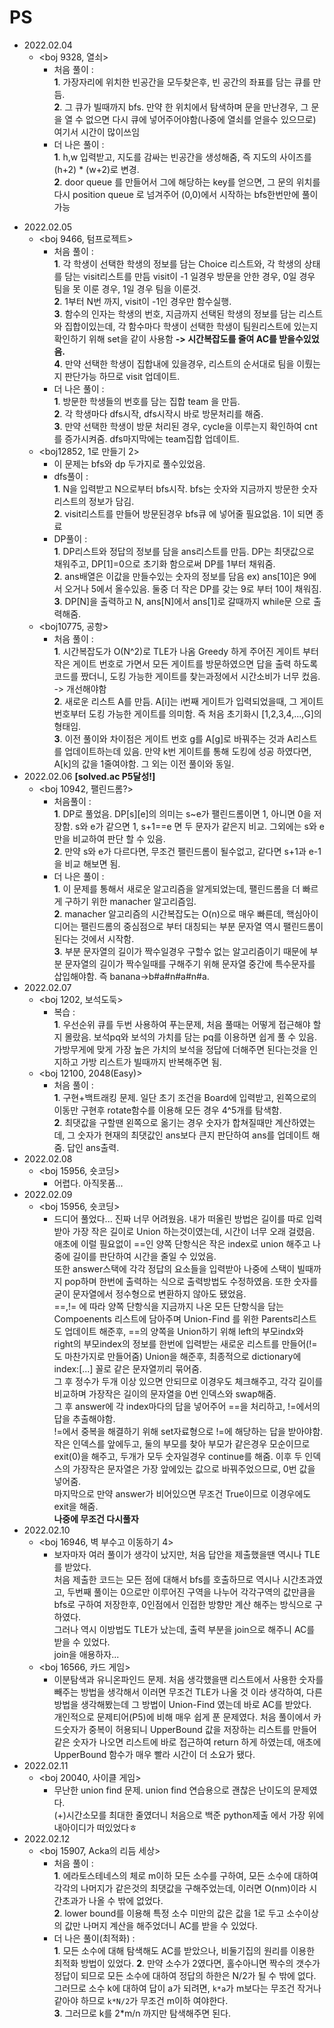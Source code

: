 # PS
* 2022.02.04  
  + <boj 9328, 열쇠>
    * 처음 풀이 :<br> **1**. 가장자리에 위치한 빈공간을 모두찾은후, 빈 공간의 좌표를 담는 큐를 만듬.<br> **2**. 그 큐가 빌때까지 bfs. 만약 한 위치에서 탐색하며 문을 만난경우, 그 문을 열 수 없으면 다시 큐에 넣어주어야함(나중에 열쇠를 얻을수 있으므로) 여기서 시간이 많이쓰임 
    * 더 나은 풀이 :<br> **1**. h,w 입력받고, 지도를 감싸는 빈공간을 생성해줌, 즉 지도의 사이즈를 (h+2) * (w+2)로 변경.<br> **2**. door queue 를 만들어서 그에 해당하는 key를 얻으면, 그 문의 위치를 다시 position queue 로 넘겨주어 (0,0)에서 시작하는 bfs한번만에 풀이가능
+ 2022.02.05 
  + <boj 9466, 텀프로젝트> 
    + 처음 풀이 :<br> **1**. 각 학생이 선택한 학생의 정보를 담는 Choice 리스트와, 각 학생의 상태를 담는 visit리스트를 만듬 visit이 -1 일경우 방문을 안한 경우, 0일 경우 팀을 못 이룬 경우, 1일 경우 팀을 이룬것.<br> **2**. 1부터 N번 까지, visit이 -1인 경우만 함수실행.<br> **3**. 함수의 인자는 학생의 번호, 지금까지 선택된 학생의 정보를 담는 리스트와 집합이있는데, 각 함수마다 학생이 선택한 학생이 팀원리스트에 있는지 확인하기 위해 set을 같이 사용함 **-> 시간복잡도를 줄여 AC를 받을수있었음.**<br> **4**. 만약 선택한 학생이 집합내에 있을경우, 리스트의 순서대로 팀을 이뤘는지 판단가능 하므로 visit 업데이트. 
    + 더 나은 풀이 :<br> **1**. 방문한 학생들의 번호를 담는 집합 team 을 만듬.<br> **2**. 각 학생마다 dfs시작, dfs시작시 바로 방문처리를 해줌.<br> **3**. 만약 선택한 학생이 방문 처리된 경우, cycle을 이루는지 확인하여 cnt를 증가시켜줌. dfs마지막에는 team집합 업데이트.
  + <boj12852, 1로 만들기 2>
    + 이 문제는 bfs와 dp 두가지로 풀수있었음.
    + dfs풀이 :<br> **1**. N을 입력받고 N으로부터 bfs시작. bfs는 숫자와 지금까지 방문한 숫자 리스트의 정보가 담김.<br> **2**. visit리스트를 만들어 방문된경우 bfs큐 에 넣어줄 필요없음. 1이 되면 종료
    + DP풀이 :<br> **1**. DP리스트와 정답의 정보를 담을 ans리스트를 만듬. DP는 최댓값으로 채워주고, DP[1]=0으로 초기화 함으로써 DP를 1부터 채워줌.<br> **2**. ans배열은 이값을 만들수있는 숫자의 정보를 담음 ex) ans[10]은 9에서 오거나 5에서 올수있음. 둘중 더 작은 DP를 갖는 9로 부터 10이 채워짐.<br> **3**. DP[N]을 출력하고 N, ans[N]에서 ans[1]로 갈때까지 while문 으로 출력해줌.
  + <boj10775, 공항>
    + 처음 풀이 :<br> **1**. 시간복잡도가 O(N^2)로 TLE가 나옴 Greedy 하게 주어진 게이트 부터 작은 게이트 번호로 가면서 모든 게이트를 방문하였으면 답을 출력 하도록 코드를 짰더니, 도킹 가능한 게이트를 찾는과정에서 시간소비가 너무 컸음. -> 개선해야함<br> **2**. 새로운 리스트 A를 만듬. A[i]는 i번째 게이트가 입력되었을때, 그 게이트 번호부터 도킹 가능한 게이트를 의미함. 즉 처음 초기화시 [1,2,3,4,...,G]의 형태임.<br> **3**. 이전 풀이와 차이점은 게이트 번호 g를 A[g]로 바꿔주는 것과 A리스트를 업데이트하는데 있음. 만약 k번 게이트를 통해 도킹에 성공 하였다면, A[k]의 값을 1줄여야함. 그 외는 이전 풀이와 동일.
+ 2022.02.06 **[solved.ac P5달성!]**
  + <boj 10942, 팰린드롬?>
    + 처음풀이 :<br> **1**. DP로 풀었음. DP[s][e]의 의미는 s~e가 팰린드롬이면 1, 아니면 0을 저장함. s와 e가 같으면 1, s+1==e 면 두 문자가 같은지 비교. 그외에는 s와 e만을 비교하여 판단 할 수 있음.<br> **2**. 만약 s와 e가 다르다면, 무조건 팰린드롬이 될수없고, 같다면 s+1과 e-1을 비교 해보면 됨.
    + 더 나은 풀이 :<br> **1**. 이 문제를 통해서 새로운 알고리즘을 알게되었는데, 팰린드롬을 더 빠르게 구하기 위한 manacher 알고리즘임.<br> **2**. manacher 알고리즘의 시간복잡도는 O(n)으로 매우 빠른데, 핵심아이디어는 팰린드롬의 중심점으로 부터 대칭되는 부분 문자열 역시 팰린드롬이 된다는 것에서 시작함.<br> **3**. 부분 문자열의 길이가 짝수일경우 구할수 없는 알고리즘이기 때문에 부분 문자열의 길이가 짝수일때를 구해주기 위해 문자열 중간에 특수문자를 삽입해야함. 즉 banana->b#a#n#a#n#a.
+ 2022.02.07
  + <boj 1202, 보석도둑>
    + 복습 :<br> **1**. 우선순위 큐를 두번 사용하여 푸는문제, 처음 풀때는 어떻게 접근해야 할지 몰랐음. 보석pq와 보석의 가치를 담는 pq를 이용하면 쉽게 풀 수 있음. 가방무게에 맞게 가장 높은 가치의 보석을 정답에 더해주면 된다는것을 인지하고 가방 리스트가 빌때까지 반복해주면 됨.
  + <boj 12100, 2048(Easy)>
    + 처음 풀이 :<br> **1**. 구현+백트래킹 문제. 일단 초기 조건을 Board에 입력받고, 왼쪽으로의 이동만 구현후 rotate함수를 이용해 모든 경우 4^5개를 탐색함.<br> **2**. 최댓값을 구할땐 왼쪽으로 옮기는 경우 숫자가 합쳐질때만 계산하였는데, 그 숫자가 현재의 최댓값인 ans보다 큰지 판단하여 ans를 업데이트 해줌. 답인 ans출력.
+ 2022.02.08
  + <boj 15956, 숏코딩>
    + 어렵다. 아직못품...
+ 2022.02.09
  + <boj 15956, 숏코딩>
    + 드디어 풀었다... 진짜 너무 어려웠음. 내가 떠올린 방법은 길이를 따로 입력받아 가장 작은 길이로 Union 하는것이였는데, 시간이 너무 오래 걸렸음.<br> 애초에 이럴 필요없이 ==인 양쪽 단항식은 작은 index로 union 해주고 나중에 길이를 판단하여 시간을 줄일 수 있었음.<br> 또한 answer스택에 각각 정답의 요소들을 입력받아 나중에 스택이 빌때까지 pop하며 한번에 출력하는 식으로 출력방법도 수정하였음. 또한 숫자를 굳이 문자열에서 정수형으로 변환하지 않아도 됐었음.<br> ==,!= 에 따라 양쪽 단항식을 지금까지 나온 모든 단항식을 담는 Compoenents 리스트에 담아주며 Union-Find 를 위한 Parents리스트도 업데이트 해준후, ==의 양쪽을 Union하기 위해 left의 부모indx와 right의 부모index의 정보를 한번에 입력받는 새로운 리스트를 만들어(!=도 마찬가지로 만들어줌) Union을 해준후, 최종적으로 dictionary에 index:[...] 꼴로 같은 문자열끼리 묶어줌.<br> 그 후 정수가 두개 이상 있으면 안되므로 이경우도 체크해주고, 각각 길이를 비교하며 가장작은 길이의 문자열을 0번 인덱스와 swap해줌.<br> 그 후 answer에 각 index마다의 답을 넣어주어 ==을 처리하고, !=에서의 답을 추출해야함.<br> !=에서 중복을 해결하기 위해 set자료형으로 !=에 해당하는 답을 받아야함. 작은 인덱스를 앞에두고, 둘의 부모를 찾아 부모가 같은경우 모순이므로 exit(0)을 해주고, 두개가 모두 숫자일경우 continue를 해줌. 이후 두 인덱스의 가장작은 문자열은 가장 앞에있는 값으로 바꿔주었으므로, 0번 값을 넣어줌.<br> 마지막으로 만약 answer가 비어있으면 무조건 True이므로 이경우에도 exit을 해줌.<br> **나중에 무조건 다시풀자**
+ 2022.02.10
  + <boj 16946, 벽 부수고 이동하기 4>
    + 보자마자 여러 풀이가 생각이 났지만, 처음 답안을 제출했을땐 역시나 TLE를 받았다.<br> 처음 제출한 코드는 모든 점에 대해서 bfs를 호출하므로 역시나 시간초과였고, 두번째 풀이는 0으로만 이루어진 구역을 나누어 각각구역의 값만큼을 bfs로 구하여 저장한후, 0인점에서 인접한 방향만 계산 해주는 방식으로 구하였다.<br> 그러나 역시 이방법도 TLE가 났는데, 출력 부분을 join으로 해주니 AC를 받을 수 있었다.<br> join을 애용하자...
  + <boj 16566, 카드 게임>
    + 이분탐색과 유니온파인드 문제. 처음 생각했을땐 리스트에서 사용한 숫자를 빼주는 방법을 생각해서 이러면 무조건 TLE가 나올 것 이라 생각하여, 다른 방법을 생각해봤는데 그 방법이 Union-Find 였는데 바로 AC를 받았다.<br> 개인적으로 문제티어(P5)에 비해 매우 쉽게 푼 문제였다. 처음 풀이에서 카드숫자가 중복이 허용되니 UpperBound 값을 저장하는 리스트를 만들어 같은 숫자가 나오면 리스트에 바로 접근하여 return 하게 하였는데, 애초에 UpperBound 함수가 매우 빨라 시간이 더 소요가 됐다.
+ 2022.02.11
  + <boj 20040, 사이클 게임>
    + 무난한 union find 문제. union find 연습용으로 괜찮은 난이도의 문제였다.<br> (+)시간소모를 최대한 줄였더니 처음으로 백준 python제출 에서 가장 위에 내아이디가 떠있었다ㅎ
+ 2022.02.12 
  + <boj 15907, Acka의 리듬 세상> 
    + 처음 풀이 :<br> **1**. 에라토스테네스의 체로 m이하 모든 소수를 구하여, 모든 소수에 대하여 각각의 나머지가 같은것의 최댓값을 구해주었는데, 이러면 O(nm)이라 시간초과가 나올 수 밖에 없었다.<br> **2**. lower bound를 이용해 특정 소수 미만의 값은 값을 1로 두고 소수이상의 값만 나머지 계산을 해주었더니 AC를 받을 수 있었다.
    + 더 나은 풀이(최적화) :<br> **1**. 모든 소수에 대해 탐색해도 AC를 받았으나, 비둘기집의 원리를 이용한 최적화 방법이 있었다. **2**. 만약 소수가 2였다면, 홀수아니면 짝수의 갯수가 정답이 되므로 모든 소수에 대하여 정답의 하한은 N/2가 될 수 밖에 없다. 그러므로 소수 k에 대하여 답이 a가 되려면, `k*a`가 m보다는 무조건 작거나 같아야 하므로 `k*N/2`가 무조건 m이하 여야한다.<br> **3**. 그러므로 k를 2*m/n 까지만 탐색해주면 된다.


